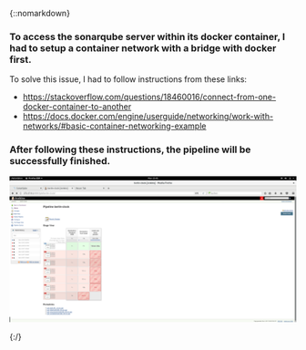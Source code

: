{::nomarkdown}
    <div class="container">
    <h3>To access the sonarqube server within its docker container, I had to setup a container network with a bridge with docker first.</h3>
    To solve this issue, I had to follow instructions from these links:
    <div class="block two first">
    <ul>
    <li>https://stackoverflow.com/questions/18460016/connect-from-one-docker-container-to-another</li> <li>https://docs.docker.com/engine/userguide/networking/work-with-networks/#basic-container-networking-example</li>
    </ul>
    </div>
    <div class="block two first">
             <h3>After following these instructions, the pipeline will be successfully finished.</h3>
             <div class="wrap">
             <img src="https://raw.githubusercontent.com/MaxReinerFullStack/jenkins_docker_pipeline_tutorial1/master/documentation/VirtualBox_Debian%20for%20Android%20Development_04_12_2017_15_41_59.png" style="max-width:100%;" />
        </div>
 </div>
	{:/}
